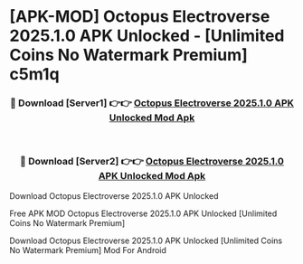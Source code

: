 # [APK-MOD] Octopus Electroverse 2025.1.0 APK Unlocked - [Unlimited Coins No Watermark Premium] c5m1q



<div align="center">
<h3>🔴 Download [Server1] 👉👉 <a href="https://momento.my/?title=Octopus_Electroverse_2025.1.0_APK_Unlocked">Octopus Electroverse 2025.1.0 APK Unlocked Mod Apk</a></h3><br>

<h3>🔴 Download [Server2] 👉👉 <a href="https://momento.my/?title=Octopus_Electroverse_2025.1.0_APK_Unlocked">Octopus Electroverse 2025.1.0 APK Unlocked Mod Apk</a></h3>
</div>



Download Octopus Electroverse 2025.1.0 APK Unlocked 

Free APK MOD Octopus Electroverse 2025.1.0 APK Unlocked [Unlimited Coins No Watermark Premium]

Download Octopus Electroverse 2025.1.0 APK Unlocked [Unlimited Coins No Watermark Premium] Mod For Android
